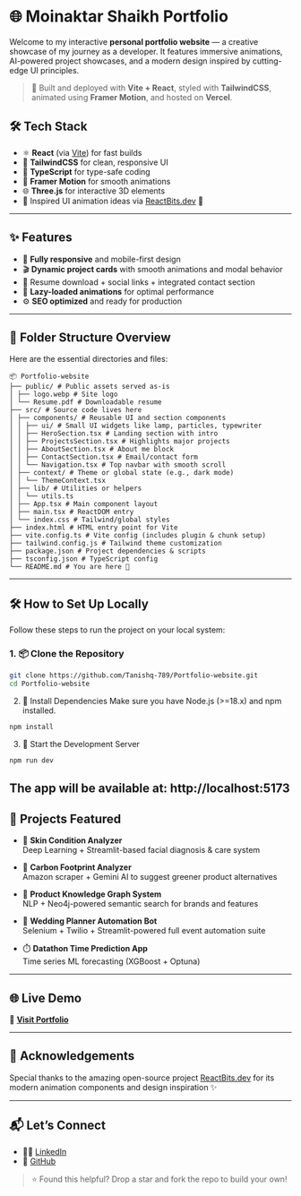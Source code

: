 # 🌐 Moinaktar Shaikh Portfolio

Welcome to my interactive **personal portfolio website** — a creative showcase of my journey as a developer. It features immersive animations, AI-powered project showcases, and a modern design inspired by cutting-edge UI principles.

> 🚀 Built and deployed with **Vite + React**, styled with **TailwindCSS**, animated using **Framer Motion**, and hosted on **Vercel**.

## 🛠️ Tech Stack
- ⚛️ **React** (via [Vite](https://vitejs.dev/)) for fast builds
- 🎨 **TailwindCSS** for clean, responsive UI
- 🧠 **TypeScript** for type-safe coding
- 🎥 **Framer Motion** for smooth animations
- 🌐 **Three.js** for interactive 3D elements
- 🧩 Inspired UI animation ideas via [ReactBits.dev](https://www.reactbits.dev/) 💖

---

## ✨ Features
- 📱 **Fully responsive** and mobile-first design
- 🎬 **Dynamic project cards** with smooth animations and modal behavior
- 📎 Resume download + social links + integrated contact section
- 🚀 **Lazy-loaded animations** for optimal performance
- ⚙️ **SEO optimized** and ready for production

---

## 📁 Folder Structure Overview

Here are the essential directories and files:
```
📦 Portfolio-website
├── public/ # Public assets served as-is
│ ├── logo.webp # Site logo
│ └── Resume.pdf # Downloadable resume
├── src/ # Source code lives here
│ ├── components/ # Reusable UI and section components
│ │ ├── ui/ # Small UI widgets like lamp, particles, typewriter
│ │ ├── HeroSection.tsx # Landing section with intro
│ │ ├── ProjectsSection.tsx # Highlights major projects
│ │ ├── AboutSection.tsx # About me block
│ │ ├── ContactSection.tsx # Email/contact form
│ │ └── Navigation.tsx # Top navbar with smooth scroll
│ ├── context/ # Theme or global state (e.g., dark mode)
│ │ └── ThemeContext.tsx
│ ├── lib/ # Utilities or helpers
│ │ └── utils.ts
│ ├── App.tsx # Main component layout
│ ├── main.tsx # ReactDOM entry
│ └── index.css # Tailwind/global styles
├── index.html # HTML entry point for Vite
├── vite.config.ts # Vite config (includes plugin & chunk setup)
├── tailwind.config.js # Tailwind theme customization
├── package.json # Project dependencies & scripts
├── tsconfig.json # TypeScript config
└── README.md # You are here 🙂

```
---

## 🛠 How to Set Up Locally

Follow these steps to run the project on your local system:

### 1. 📦 Clone the Repository

```bash
git clone https://github.com/Tanishq-789/Portfolio-website.git
cd Portfolio-website
```
2. 📁 Install Dependencies
Make sure you have Node.js (>=18.x) and npm installed.
```bash
npm install
```
3. 🚀 Start the Development Server
```bash
npm run dev
```
The app will be available at: http://localhost:5173
---


## 💼 Projects Featured

- 🤖 **Skin Condition Analyzer**  
  Deep Learning + Streamlit-based facial diagnosis & care system

- 🔎 **Carbon Footprint Analyzer**  
  Amazon scraper + Gemini AI to suggest greener product alternatives

- 🧠 **Product Knowledge Graph System**  
  NLP + Neo4j-powered semantic search for brands and features

- 🤵 **Wedding Planner Automation Bot**  
  Selenium + Twilio + Streamlit-powered full event automation suite

- ⏱️ **Datathon Time Prediction App**  
  Time series ML forecasting (XGBoost + Optuna)

---

## 🌐 Live Demo

🔗 [**Visit Portfolio**](https://tanishqdev-portfolio.vercel.app/)

---

## 🙏 Acknowledgements

Special thanks to the amazing open-source project [ReactBits.dev](https://www.reactbits.dev/) for its modern animation components and design inspiration ✨

---

## 📬 Let’s Connect

- 🧑‍💻 [LinkedIn](www.linkedin.com/in/tanishq-shinde977)
- 🌟 [GitHub](https://github.com/Tanishq-789)

> ⭐ Found this helpful? Drop a star and fork the repo to build your own!  
